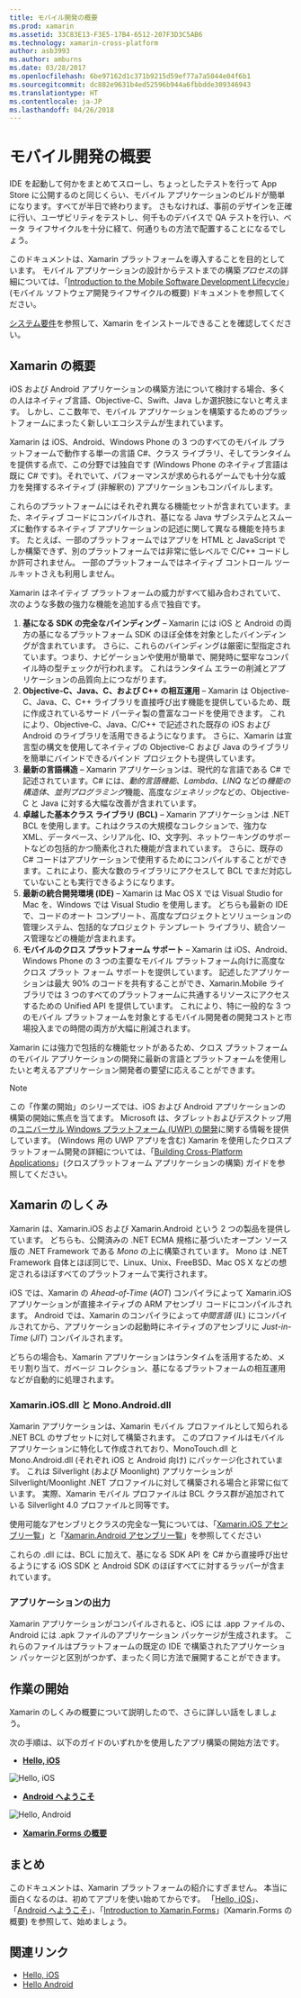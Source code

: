 ```yaml
---
title: モバイル開発の概要
ms.prod: xamarin
ms.assetid: 33C83E13-F3E5-17B4-6512-207F3D3C5AB6
ms.technology: xamarin-cross-platform
author: asb3993
ms.author: amburns
ms.date: 03/28/2017
ms.openlocfilehash: 6be97162d1c371b9215d59ef77a7a5044e04f6b1
ms.sourcegitcommit: dc882e9631b4ed52596b944a6fbbdde309346943
ms.translationtype: HT
ms.contentlocale: ja-JP
ms.lasthandoff: 04/26/2018
---
```

# <a name="introduction-to-mobile-development"></a>モバイル開発の概要

IDE を起動して何かをまとめてスローし、ちょっとしたテストを行って App Store に公開するのと同じくらい、モバイル アプリケーションのビルドが簡単になります。すべてが半日で終わります。 さもなければ、事前のデザインを正確に行い、ユーザビリティをテストし、何千ものデバイスで QA テストを行い、ベータ ライフサイクルを十分に経て、何通りもの方法で配置することになるでしょう。

このドキュメントは、Xamarin プラットフォームを導入することを目的としています。 モバイル アプリケーションの設計からテストまでの構築*プロセス*の詳細については、「[Introduction to the Mobile Software Development Lifecycle](~/cross-platform/get-started/introduction-to-mobile-sdlc.md)」(モバイル ソフトウェア開発ライフサイクルの概要) ドキュメントを参照してください。

[システム要件](~/cross-platform/get-started/requirements.md#mac)を参照して、Xamarin をインストールできることを確認してください。

## <a name="introduction-to-xamarin"></a>Xamarin の概要

iOS および Android アプリケーションの構築方法について検討する場合、多くの人はネイティブ言語、Objective-C、Swift、Java しか選択肢にないと考えます。 しかし、ここ数年で、モバイル アプリケーションを構築するためのプラットフォームにまったく新しいエコシステムが生まれています。

Xamarin は iOS、Android、Windows Phone の 3 つのすべてのモバイル プラットフォームで動作する単一の言語 C#、クラス ライブラリ、そしてランタイムを提供する点で、この分野では独自です (Windows Phone のネイティブ言語は既に C# です)。それでいて、パフォーマンスが求められるゲームでも十分な威力を発揮するネイティブ (非解釈の) アプリケーションもコンパイルします。

これらのプラットフォームにはそれぞれ異なる機能セットが含まれています。また、ネイティブ コードにコンパイルされ、基になる Java サブシステムとスムーズに動作するネイティブ アプリケーションの記述に関して異なる機能を持ちます。 たとえば、一部のプラットフォームではアプリを HTML と JavaScript でしか構築できず、別のプラットフォームでは非常に低レベルで C/C++ コードしか許可されません。 一部のプラットフォームではネイティブ コントロール ツールキットさえも利用しません。

Xamarin はネイティブ プラットフォームの威力がすべて組み合わされていて、次のような多数の強力な機能を追加する点で独自です。

1.   **基になる SDK の完全なバインディング** – Xamarin には iOS と Android の両方の基になるプラットフォーム SDK のほぼ全体を対象としたバインディングが含まれています。 さらに、これらのバインディングは厳密に型指定されています。つまり、ナビゲーションや使用が簡単で、開発時に堅牢なコンパイル時の型チェックが行われます。 これはランタイム エラーの削減とアプリケーションの品質向上につながります。
1.   **Objective-C、Java、C、および C++ の相互運用** – Xamarin は Objective-C、Java、C、C++ ライブラリを直接呼び出す機能を提供しているため、既に作成されているサード パーティ製の豊富なコードを使用できます。 これにより、Objective-C、Java、C/C++ で記述された既存の iOS および Android のライブラリを活用できるようになります。 さらに、Xamarin は宣言型の構文を使用してネイティブの Objective-C および Java のライブラリを簡単にバインドできるバインド プロジェクトも提供しています。
1.   **最新の言語構造** – Xamarin アプリケーションは、現代的な言語である C# で記述されています。C# には、*動的言語機能*、*Lambda*、*LINQ* などの*機能の構造体*、*並列プログラミング*機能、高度な*ジェネリック*などの、Objective-C と Java に対する大幅な改善が含まれています。
1.   **卓越した基本クラス ライブラリ (BCL)** – Xamarin アプリケーションは .NET BCL を使用します。これはクラスの大規模なコレクションで、強力な XML、データベース、シリアル化、IO、文字列、ネットワーキングのサポートなどの包括的かつ簡素化された機能が含まれています。 さらに、既存の C# コードはアプリケーションで使用するためにコンパイルすることができます。これにより、膨大な数のライブラリにアクセスして BCL でまだ対応していないことも実行できるようになります。
1.   **最新の統合開発環境 (IDE)** – Xamarin は Mac OS X では Visual Studio for Mac を、Windows では Visual Studio を使用します。 どちらも最新の IDE で、コードのオート コンプリート、高度なプロジェクトとソリューションの管理システム、包括的なプロジェクト テンプレート ライブラリ、統合ソース管理などの機能が含まれます。
1.   **モバイルのクロス プラットフォーム サポート** – Xamarin は iOS、Android、Windows Phone の 3 つの主要なモバイル プラットフォーム向けに高度なクロス プラット フォーム サポートを提供しています。 記述したアプリケーションは最大 90% のコードを共有することができ、Xamarin.Mobile ライブラリでは 3 つのすべてのプラットフォームに共通するリソースにアクセスするための Unified API を提供しています。 これにより、特に一般的な 3 つのモバイル プラットフォームを対象とするモバイル開発者の開発コストと市場投入までの時間の両方が大幅に削減されます。


Xamarin には強力で包括的な機能セットがあるため、クロス プラットフォームのモバイル アプリケーションの開発に最新の言語とプラットフォームを使用したいと考えるアプリケーション開発者の要望に応えることができます。


> [!NOTE]
> この「作業の開始」のシリーズでは、iOS および Android アプリケーションの構築の開始に焦点を当てます。 Microsoft は、タブレットおよびデスクトップ用の[ユニバーサル Windows プラットフォーム (UWP) の開発](https://docs.microsoft.com/windows/uwp/develop/)に関する情報を提供しています。 (Windows 用の UWP アプリを含む) Xamarin を使用したクロスプラットフォーム開発の詳細については、「[Building Cross-Platform Applications](~/cross-platform/app-fundamentals/building-cross-platform-applications/index.md)」(クロスプラットフォーム アプリケーションの構築) ガイドを参照してください。



## <a name="how-does-xamarin-work"></a>Xamarin のしくみ

Xamarin は、Xamarin.iOS および Xamarin.Android という 2 つの製品を提供しています。 どちらも、公開済みの .NET ECMA 規格に基づいたオープン ソース版の .NET Framework である *Mono* の上に構築されています。 Mono は .NET Framework 自体とほぼ同じで、Linux、Unix、FreeBSD、Mac OS X などの想定されるほぼすべてのプラットフォームで実行されます。

iOS では、Xamarin の *Ahead-of-Time* (*AOT*) コンパイラによって Xamarin.iOS アプリケーションが直接ネイティブの ARM アセンブリ コードにコンパイルされます。 Android では、Xamarin のコンパイラによって*中間言語* (*IL*) にコンパイルされてから、アプリケーションの起動時にネイティブのアセンブリに *Just-in-Time* (*JIT*) コンパイルされます。

どちらの場合も、Xamarin アプリケーションはランタイムを活用するため、メモリ割り当て、ガベージ コレクション、基になるプラットフォームの相互運用などが自動的に処理されます。



### <a name="xamariniosdll-and-monoandroiddll"></a>Xamarin.iOS.dll と Mono.Android.dll

Xamarin アプリケーションは、Xamarin モバイル プロファイルとして知られる .NET BCL のサブセットに対して構築されます。 このプロファイルはモバイル アプリケーションに特化して作成されており、MonoTouch.dll と Mono.Android.dll (それぞれ iOS と Android 向け) にパッケージ化されています。 これは Silverlight (および Moonlight) アプリケーションが Silverlight/Moonlight .NET プロファイルに対して構築される場合と非常に似ています。 実際、Xamarin モバイル プロファイルは BCL クラス群が追加されている Silverlight 4.0 プロファイルと同等です。

使用可能なアセンブリとクラスの完全な一覧については、「[Xamarin.iOS アセンブリ一覧](~/cross-platform/internals/available-assemblies.md)」と「[Xamarin.Android アセンブリ一覧](~/cross-platform/internals/available-assemblies.md)」を参照してください

これらの .dll には、BCL に加えて、基になる SDK API を C# から直接呼び出せるようにする iOS SDK と Android SDK のほぼすべてに対するラッパーが含まれています。



### <a name="application-output"></a>アプリケーションの出力

Xamarin アプリケーションがコンパイルされると、iOS には .app ファイルの、Android には .apk ファイルのアプリケーション パッケージが生成されます。 これらのファイルはプラットフォームの既定の IDE で構築されたアプリケーション パッケージと区別がつかず、まったく同じ方法で展開することができます。



## <a name="getting-started"></a>作業の開始

Xamarin のしくみの概要について説明したので、さらに詳しい話をしましょう。

次の手順は、以下のガイドのいずれかを使用したアプリ構築の開始方法です。

* [**Hello, iOS**](~/ios/get-started/hello-ios/index.md)

![](introduction-to-mobile-development-images/ios.png "Hello, iOS")


* [**Android へようこそ**](~/android/get-started/hello-android/index.md)

![](introduction-to-mobile-development-images/android.png "Hello, Android")


* [**Xamarin.Forms の概要**](~/xamarin-forms/get-started/introduction-to-xamarin-forms.md)





## <a name="summary"></a>まとめ

このドキュメントは、Xamarin プラットフォームの紹介にすぎません。 本当に面白くなるのは、初めてアプリを使い始めてからです。 「[Hello, iOS](~/ios/get-started/hello-ios/index.md)」、「[Android へようこそ](~/android/get-started/hello-android/index.md)」、「[Introduction to Xamarin.Forms](~/xamarin-forms/get-started/introduction-to-xamarin-forms.md)」(Xamarin.Forms の概要) を参照して、始めましょう。


## <a name="related-links"></a>関連リンク

- [Hello, iOS](~/ios/get-started/hello-ios/index.md)
- [Hello Android](~/android/get-started/hello-android/index.md)
